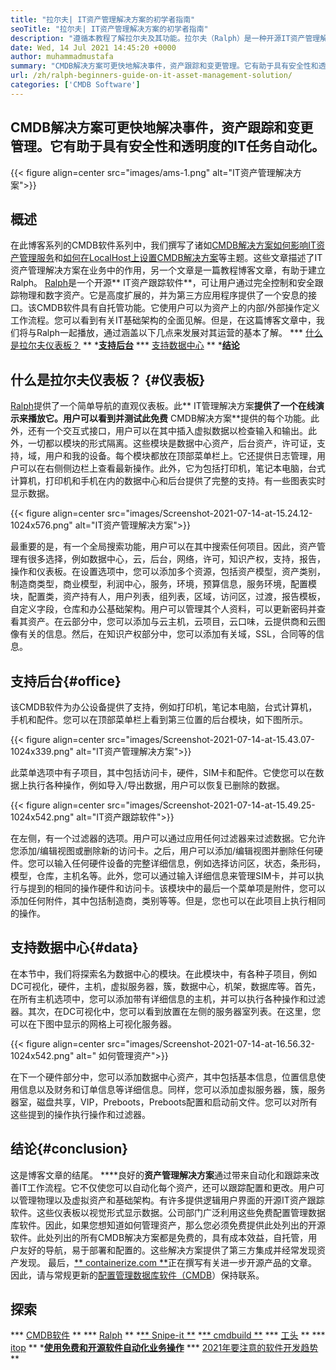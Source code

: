 ```yaml
---
title: "拉尔夫| IT资产管理解决方案的初学者指南" 
seoTitle: "拉尔夫| IT资产管理解决方案的初学者指南" 
description: "遵循本教程了解拉尔夫及其功能。拉尔夫（Ralph）是一种开源IT资产管理解决方案，可提供REST API，资产跟踪等。" 
date: Wed, 14 Jul 2021 14:45:20 +0000
author: muhammadmustafa
summary: "CMDB解决方案可更快地解决事件，资产跟踪和变更管理。它有助于具有安全性和透明度的IT任务自动化。" 
url: /zh/ralph-beginners-guide-on-it-asset-management-solution/
categories: ['CMDB Software']
---
```


## CMDB解决方案可更快地解决事件，资产跟踪和变更管理。它有助于具有安全性和透明度的IT任务自动化。

{{< figure align=center src="images/ams-1.png" alt="IT资产管理解决方案">}}


## **概述**
在此博客系列的CMDB软件系列中，我们撰写了诸如[CMDB解决方案如何影响IT资产管理服务][1]和[如何在LocalHost上设置CMDB解决方案][2]等主题。这些文章描述了IT资产管理解决方案在业务中的作用，另一个文章是一篇教程博客文章，有助于建立Ralph。 [Ralph][3]是一个开源** IT资产跟踪软件**，可让用户通过完全控制和安全跟踪物理和数字资产。它是高度扩展的，并为第三方应用程序提供了一个安息的接口。该CMDB软件具有自托管功能。它使用户可以为资产上的内部/外部操作定义工作流程。您可以看到有关IT基础架构的全面见解。但是，在这篇博客文章中，我们将与Ralph一起播放，通过涵盖以下几点来发展对其运营的基本了解。
  *** [什么是拉尔夫仪表板？][4] **
  *[**支持后台**][5]
  *** [支持数据中心][6] **
  *[**结论**][7]

## 什么是拉尔夫仪表板？ {#仪表板}
[Ralph][3]提供了一个简单导航的直观仪表板。此** IT管理解决方案**提供了一个在线演示来播放它。用户可以看到并测试此免费** CMDB解决方案**提供的每个功能。此外，还有一个交互式接口，用户可以在其中插入虚拟数据以检查输入和输出。此外，一切都以模块的形式隔离。这些模块是数据中心资产，后台资产，许可证，支持，域，用户和我的设备。每个模块都放在顶部菜单栏上。它还提供日志管理，用户可以在右侧侧边栏上查看最新操作。此外，它为包括打印机，笔记本电脑，台式计算机，打印机和手机在内的数据中心和后台提供了完整的支持。有一些图表实时显示数据。

{{< figure align=center src="images/Screenshot-2021-07-14-at-15.24.12-1024x576.png" alt="IT资产管理解决方案">}}

最重要的是，有一个全局搜索功能，用户可以在其中搜索任何项目。因此，资产管理有很多选择，例如数据中心，云，后台，网络，许可，知识产权，支持，报告，操作和仪表板。在设置选项中，您可以添加多个资源，包括资产模型，资产类别，制造商类型，商业模型，利润中心，服务，环境，预算信息，服务环境，配置模块，配置类，资产持有人，用户列表，组列表，区域，访问区，过渡，报告模板，自定义字段，仓库和办公基础架构。用户可以管理其个人资料，可以更新密码并查看其资产。在云部分中，您可以添加与云主机，云项目，云口味，云提供商和云图像有关的信息。然后，在知识产权部分中，您可以添加有关域，SSL，合同等的信息。

## 支持后台{#office}
该CMDB软件为办公设备提供了支持，例如打印机，笔记本电脑，台式计算机，手机和配件。您可以在顶部菜单栏上看到第三位置的后台模块，如下图所示。

{{< figure align=center src="images/Screenshot-2021-07-14-at-15.43.07-1024x339.png" alt="IT资产管理解决方案">}}

此菜单选项中有子项目，其中包括访问卡，硬件，SIM卡和配件。它使您可以在数据上执行各种操作，例如导入/导出数据，用户可以恢复已删除的数据。

{{< figure align=center src="images/Screenshot-2021-07-14-at-15.49.25-1024x542.png" alt="IT资产跟踪软件">}}

在左侧，有一个过滤器的选项。用户可以通过应用任何过滤器来过滤数据。它允许您添加/编辑视图或删除新的访问卡。之后，用户可以添加/编辑视图并删除任何硬件。您可以输入任何硬件设备的完整详细信息，例如选择访问区，状态，条形码，模型，仓库，主机名等。此外，您可以通过输入详细信息来管理SIM卡，并可以执行与提到的相同的操作硬件和访问卡。该模块中的最后一个菜单项是附件，您可以添加任何附件，其中包括制造商，类别等等。但是，您也可以在此项目上执行相同的操作。

## 支持数据中心{#data}
在本节中，我们将探索名为数据中心的模块。在此模块中，有各种子项目，例如DC可视化，硬件，主机，虚拟服务器，簇，数据中心，机架，数据库等。首先，在所有主机选项中，您可以添加带有详细信息的主机，并可以执行各种操作和过滤器。其次，在DC可视化中，您可以看到放置在左侧的服务器室列表。在这里，您可以在下图中显示的网格上可视化服务器。

{{< figure align=center src="images/Screenshot-2021-07-14-at-16.56.32-1024x542.png" alt=" 如何管理资产">}}

在下一个硬件部分中，您可以添加数据中心资产，其中包括基本信息，位置信息使用信息以及财务和订单信息等详细信息。同样，您可以添加虚拟服务器，簇，服务器室，磁盘共享，VIP，Preboots，Preboots配置和启动前文件。您可以对所有这些提到的操作执行操作和过滤器。

## 结论{#conclusion}
这是博客文章的结尾。 ****良好的**资产管理解决方案**通过带来自动化和跟踪来改善IT工作流程。它不仅使您可以自动化每个资产，还可以跟踪配置和更改。用户可以管理物理以及虚拟资产和基础架构。有许多提供逻辑用户界面的开源IT资产跟踪软件。这些仪表板以视觉形式显示数据。公司部门广泛利用这些免费配置管理数据库软件。因此，如果您想知道如何管理资产，那么您必须免费提供此处列出的开源软件。此处列出的所有CMDB解决方案都是免费的，具有成本效益，自托管，用户友好的导航，易于部署和配置的。这些解决方案提供了第三方集成并经常发现资产发现。
最后，[** containerize.com **][8]正在撰写有关进一步开源产品的文章。因此，请与常规更新的[配置管理数据库软件（CMDB][9]）保持联系。

## 探索
  *** [CMDB软件][9] **
  *** [Ralph][3] **
  *[** Snipe-it **][10]
  *[** cmdbuild **][11]
  *** [工头][12] **
  *** [itop][13] **
  *[**使用免费和开源软件自动化业务操作**][14]
  *** [2021年要注意的软件开发趋势][15] **

  
[1]: https://blog.containerize.com/cmdb-software/how-cmdb-solution-influences-it-asset-management-services/
[2]: https://blog.containerize.com/cmdb-software/how-to-set-up-cmdb-solution-ralph-on-localhost/
[3]: https://products.containerize.com/cmdb-software/ralph/
[4]: #dashboard
[5]: #office
[6]: #data
[7]: #Conclusion
[8]: https://www.containerize.com/
[9]: https://products.containerize.com/cmdb-software/
[10]: https://products.containerize.com/cmdb-software/snipe-it/
[11]: https://products.containerize.com/cmdb-software/cmdbuild/
[12]: https://products.containerize.com/cmdb-software/foreman/
[13]: https://products.containerize.com/cmdb-software/itop/
[14]: https://blog.containerize.com/blogging/automate-business-operations-using-open-source-software/
[15]: https://blog.containerize.com/blockchain-platforms/software-development-trends-to-look-out-for-in-2021/
